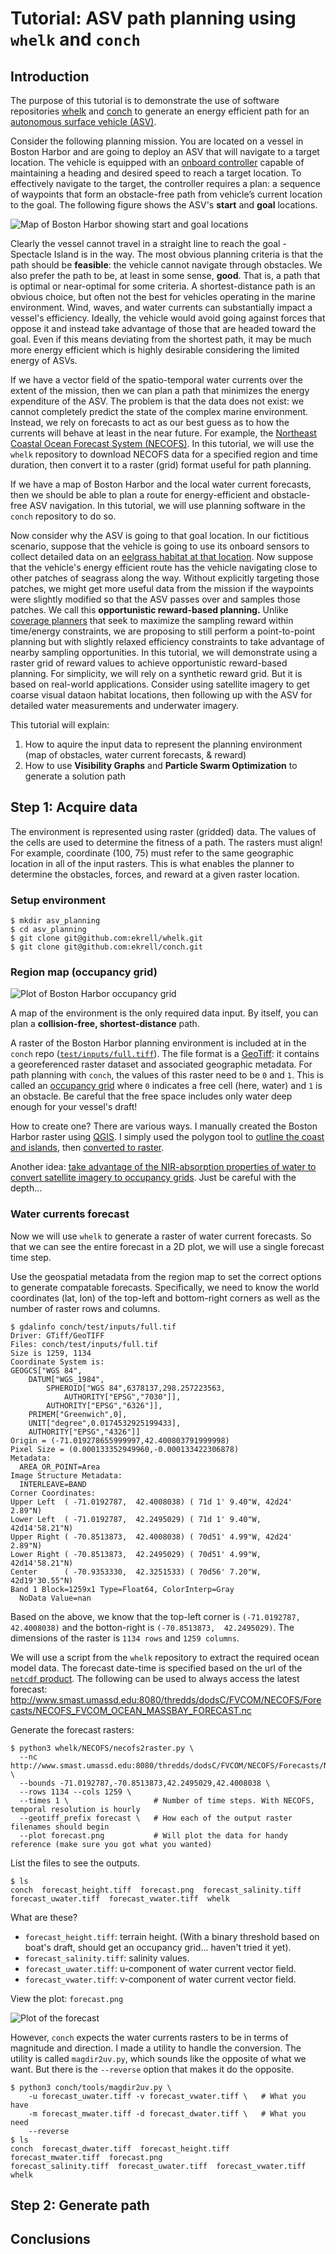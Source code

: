 # Tutorial: ASV path planning using `whelk` and `conch`

## Introduction

The purpose of this tutorial is to demonstrate the use of software repositories [whelk](https://github.com/ekrell/whelk) and [conch](https://github.com/ekrell/conch) to generate an energy efficient path for an [autonomous surface vehicle (ASV)](https://www.sciencedirect.com/topics/earth-and-planetary-sciences/surface-vehicle). 

Consider the following planning mission. You are located on a vessel in Boston Harbor and are going to deploy an ASV that will navigate to a target location. The vehicle is equipped with an [onboard controller](https://www.hindawi.com/journals/mpe/2018/7371829/) capable of maintaining a heading and desired speed to reach a target location. To effectively navigate to the target, the controller requires a plan: a sequence of waypoints that form an obstacle-free path from vehicle’s current location to the goal. The following figure shows the ASV's **start** and **goal** locations. 

![Map of Boston Harbor showing start and goal locations](figures/boston_harbor_task.png)

Clearly the vessel cannot travel in a straight line to reach the goal - Spectacle Island is in the way. 
The most obvious planning criteria is that the path should be **feasible**: the vehicle cannot navigate through obstacles. 
We also prefer the path to be, at least in some sense, **good**. That is, a path that is optimal or near-optimal for some criteria. 
A shortest-distance path is an obvious choice, but often not the best for vehicles operating in the marine environment. 
Wind, waves, and water currents can substantially impact a vessel's efficiency. 
Ideally, the vehicle would avoid going against forces that oppose it and instead take advantage of those that are headed toward the goal. 
Even if this means deviating from the shortest path, it may be much more energy efficient which is highly desirable considering the limited energy of ASVs. 

If we have a vector field of the spatio-temporal water currents over the extent of the mission, then we can plan a path that minimizes the energy expenditure of the ASV. The problem is that the data does not exist: we cannot completely predict the state of the complex marine environment. Instead, we rely on forecasts to act as our best guess as to how the currents will behave at least in the near future. For example, the [Northeast Coastal Ocean Forecast System (NECOFS)](http://fvcom.smast.umassd.edu/necofs/). In this tutorial, we will use the `whelk` repository to download NECOFS data for a specified region and time duration, then convert it to a raster (grid) format useful for path planning. 

If we have a map of Boston Harbor and the local water current forecasts, then we should be able to plan a route for energy-efficient and obstacle-free ASV navigation. In this tutorial, we will use planning software in the `conch` repository to do so. 

Now consider why the ASV is going to that goal location. In our fictitious scenario, suppose that the vehicle is going to use its onboard sensors to collect detailed data on an [eelgrass habitat at that location](http://oceans.mit.edu/news/featured-stories/mit-sea-grass-work-featured-york-times.html). Now suppose that the vehicle's energy efficient route has the vehicle navigating close to other patches of seagrass along the way. Without explicitly targeting those patches, we might get more useful data from the mission if the waypoints were slightly modified so that the ASV passes over and samples those patches. We call this **opportunistic reward-based planning.** Unlike [coverage planners](https://www.researchgate.net/publication/221071829_Towards_marine_bloom_trajectory_prediction_for_AUV_mission_planning) that seek to maximize the sampling reward within time/energy constraints, we are proposing to still perform a point-to-point planning but with slightly relaxed efficiency constraints to take advantage of nearby sampling opportunities. In this tutorial, we will demonstrate using a raster grid of reward values to achieve opportunistic reward-based planning. For simplicity, we will rely on a synthetic reward grid. But it is based on real-world applications. Consider using satellite imagery to get coarse visual dataon habitat locations, then following up with the ASV for detailed water measurements and underwater imagery. 

This tutorial will explain:

1. How to aquire the input data to represent the planning environment (map of obstacles, water current forecasts, & reward)
2. How to use **Visibility Graphs** and **Particle Swarm Optimization** to generate a solution path

## Step 1: Acquire data 

The environment is represented using raster (gridded) data. 
The values of the cells are used to determine the fitness of a path.
The rasters must align! For example, coordinate (100, 75) must refer
to the same geographic location in all of the input rasters. 
This is what enables the planner to determine the obstacles, forces, 
and reward at a given raster location. 

### Setup environment

    $ mkdir asv_planning
    $ cd asv_planning
    $ git clone git@github.com:ekrell/whelk.git
    $ git clone git@github.com:ekrell/conch.git

### Region map (occupancy grid)

![Plot of Boston Harbor occupancy grid](figures/boston_harbor_region.png)

A map of the environment is the only required data input. 
By itself, you can plan a **collision-free, shortest-distance** path. 

A raster of the Boston Harbor planning environment is included at in the `conch` repo ([`test/inputs/full.tiff`](test/inputs/full.tif)).
The file format is a [GeoTiff](https://www.loc.gov/preservation/digital/formats/fdd/fdd000279.shtml): 
it contains a georeferenced raster dataset and associated geographic metadata. 
For path planning with `conch`, the values of this raster need to be `0` and `1`. 
This is called an [occupancy grid](https://en.wikipedia.org/wiki/Occupancy_grid_mapping)
where `0` indicates a free cell (here, water) and `1` is an obstacle. 
Be careful that the free space includes only water deep enough for your vessel's draft!

How to create one? There are various ways. I manually created the Boston Harbor raster using [QGIS](https://www.qgis.org/en/site/).
I simply used the polygon tool to [outline the coast and islands](https://docs.qgis.org/2.14/en/docs/training_manual/create_vector_data/create_new_vector.html), then [converted to raster](https://docs.qgis.org/2.8/en/docs/user_manual/processing_algs/gdalogr/gdal_conversion/rasterize.html).

Another idea: [take advantage of the NIR-absorption properties of water to convert satellite imagery to occupancy grids](https://github.com/ekrell/nir2watermap). Just be careful with the depth...


### Water currents forecast

Now we will use `whelk` to generate a raster of water current forecasts. 
So that we can see the entire forecast in a 2D plot, we will use a single forecast time step.

Use the geospatial metadata from the region map to set the correct options
to generate compatable forecasts. Specifically, we need to know the world
coordinates (lat, lon) of the top-left and bottom-right corners as well as
the number of raster rows and columns. 

    $ gdalinfo conch/test/inputs/full.tif
    Driver: GTiff/GeoTIFF
    Files: conch/test/inputs/full.tif
    Size is 1259, 1134
    Coordinate System is:
    GEOGCS["WGS 84",
        DATUM["WGS_1984",
            SPHEROID["WGS 84",6378137,298.257223563,
                AUTHORITY["EPSG","7030"]],
            AUTHORITY["EPSG","6326"]],
        PRIMEM["Greenwich",0],
        UNIT["degree",0.0174532925199433],
        AUTHORITY["EPSG","4326"]]
    Origin = (-71.019278655999997,42.400803791999998)
    Pixel Size = (0.000133352949960,-0.000133422306878)
    Metadata:
      AREA_OR_POINT=Area
    Image Structure Metadata:
      INTERLEAVE=BAND
    Corner Coordinates:
    Upper Left  ( -71.0192787,  42.4008038) ( 71d 1' 9.40"W, 42d24' 2.89"N)
    Lower Left  ( -71.0192787,  42.2495029) ( 71d 1' 9.40"W, 42d14'58.21"N)
    Upper Right ( -70.8513873,  42.4008038) ( 70d51' 4.99"W, 42d24' 2.89"N)
    Lower Right ( -70.8513873,  42.2495029) ( 70d51' 4.99"W, 42d14'58.21"N)
    Center      ( -70.9353330,  42.3251533) ( 70d56' 7.20"W, 42d19'30.55"N)
    Band 1 Block=1259x1 Type=Float64, ColorInterp=Gray
      NoData Value=nan
 
Based on the above, we know that the top-left corner is `(-71.0192787,  42.4008038)`
and the botton-right is `(-70.8513873,  42.2495029)`. The dimensions of the raster
is `1134 rows` and `1259 columns`. 

We will use a script from the `whelk` repository to extract the required ocean model data. 
The forecast date-time is specified based on the url of the [`netcdf` product](http://www.smast.umassd.edu:8080/thredds/catalog.html).
The following can be used to always access the latest forecast: http://www.smast.umassd.edu:8080/thredds/dodsC/FVCOM/NECOFS/Forecasts/NECOFS_FVCOM_OCEAN_MASSBAY_FORECAST.nc 

Generate the forecast rasters: 

    $ python3 whelk/NECOFS/necofs2raster.py \
      --nc http://www.smast.umassd.edu:8080/thredds/dodsC/FVCOM/NECOFS/Forecasts/NECOFS_FVCOM_OCEAN_MASSBAY_FORECAST.nc \
      --bounds -71.0192787,-70.8513873,42.2495029,42.4008038 \
      --rows 1134 --cols 1259 \
      --times 1 \                   # Number of time steps. With NECOFS, temporal resolution is hourly
      --geotiff_prefix forecast \   # How each of the output raster filenames should begin
      --plot forecast.png           # Will plot the data for handy reference (make sure you got what you wanted)
      
List the files to see the outputs.

    $ ls
    conch  forecast_height.tiff  forecast.png  forecast_salinity.tiff  forecast_uwater.tiff  forecast_vwater.tiff  whelk
  
What are these? 

- `forecast_height.tiff`: terrain height. (With a binary threshold based on boat's draft, should get an occupancy grid... haven't tried it yet).
- `forecast_salinity.tiff`: salinity values. 
- `forecast_uwater.tiff`: u-component of water current vector field.
- `forecast_vwater.tiff`: v-component of water current vector field. 

View the plot: `forecast.png`

![Plot of the forecast](figures/sample_whelk.png)

However, `conch` expects the water currents rasters to be in terms of magnitude and direction. 
I made a utility to handle the conversion. The utility is called `magdir2uv.py`, which sounds
like the opposite of what we want. But there is the `--reverse` option that makes it do the opposite. 

    $ python3 conch/tools/magdir2uv.py \
        -u forecast_uwater.tiff -v forecast_vwater.tiff \   # What you have
        -m forecast_mwater.tiff -d forecast_dwater.tiff \   # What you need
        --reverse
    $ ls
    conch  forecast_dwater.tiff  forecast_height.tiff  forecast_mwater.tiff  forecast.png  
    forecast_salinity.tiff  forecast_uwater.tiff  forecast_vwater.tiff  whelk
    
    
    


## Step 2: Generate path


## Conclusions
